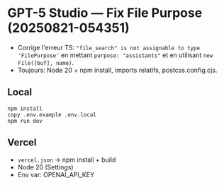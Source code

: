 # GPT-5 Studio — Fix File Purpose (20250821-054351)

- Corrige l'erreur TS: `"file_search" is not assignable to type 'FilePurpose'` en mettant `purpose: "assistants"` et en utilisant `new File([buf], name)`.
- Toujours: Node 20 + npm install, imports relatifs, postcss.config.cjs.

## Local
```
npm install
copy .env.example .env.local
npm run dev
```

## Vercel
- `vercel.json` → npm install + build
- Node 20 (Settings)
- Env var: OPENAI_API_KEY
```

